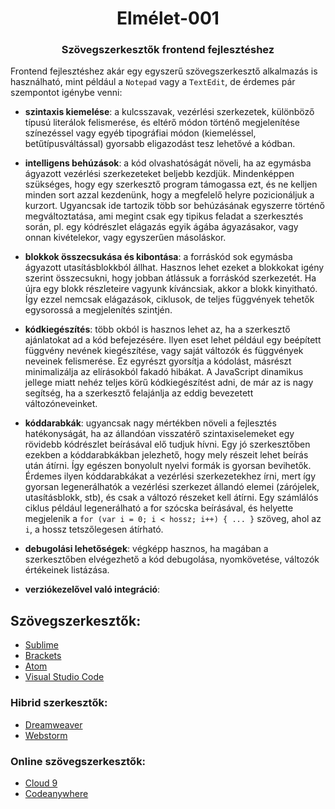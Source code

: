 <h1 align="center" style="border-bottom: none;"> Elmélet-001</h1>
<h3 align="center">Szövegszerkesztők frontend fejlesztéshez</h3>

Frontend fejlesztéshez akár egy egyszerű szövegszerkesztő alkalmazás is használható, mint például a `Notepad` vagy a `TextEdit`, de érdemes pár szempontot igénybe venni:


- **szintaxis kiemelése**: a kulcsszavak, vezérlési szerkezetek, különböző típusú literálok felismerése, és eltérő módon történő megjelenítése színezéssel vagy egyéb tipográfiai módon (kiemeléssel, betűtípusváltással) gyorsabb eligazodást tesz lehetővé a kódban.

- **intelligens behúzások**: a kód olvashatóságát növeli, ha az egymásba ágyazott vezérlési szerkezeteket beljebb kezdjük. Mindenképpen szükséges, hogy egy szerkesztő program támogassa ezt, és ne kelljen minden sort azzal kezdenünk, hogy a megfelelő helyre pozicionáljuk a kurzort. Ugyancsak ide tartozik több sor behúzásának egyszerre történő megváltoztatása, ami megint csak egy tipikus feladat a szerkesztés során, pl. egy kódrészlet elágazás egyik ágába ágyazásakor, vagy onnan kivételekor, vagy egyszerűen másoláskor.

- **blokkok összecsukása és kibontása**: a forráskód sok egymásba ágyazott utasításblokkból állhat. Hasznos lehet ezeket a blokkokat igény szerint összecsukni, hogy jobban átlássuk a forráskód szerkezetét. Ha újra egy blokk részleteire vagyunk kíváncsiak, akkor a blokk kinyitható. Így ezzel nemcsak elágazások, ciklusok, de teljes függvények tehetők egysorossá a megjelenítés szintjén.

- **kódkiegészítés**: több okból is hasznos lehet az, ha a szerkesztő ajánlatokat ad a kód befejezésére. Ilyen eset lehet például egy beépített függvény nevének kiegészítése, vagy saját változók és függvények neveinek felismerése. Ez egyrészt gyorsítja a kódolást, másrészt minimalizálja az elírásokból fakadó hibákat. A JavaScript dinamikus jellege miatt nehéz teljes körű kódkiegészítést adni, de már az is nagy segítség, ha a szerkesztő felajánlja az eddig bevezetett változóneveinket.

- **kóddarabkák**: ugyancsak nagy mértékben növeli a fejlesztés hatékonyságát, ha az állandóan visszatérő szintaxiselemeket egy rövidebb kódrészlet beírásával elő tudjuk hívni. Egy jó szerkesztőben ezekben a kóddarabkákban jelezhető, hogy mely részeit lehet beírás után átírni. Így egészen bonyolult nyelvi formák is gyorsan bevihetők. Érdemes ilyen kóddarabkákat a vezérlési szerkezetekhez írni, mert így gyorsan legenerálhatók a vezérlési szerkezet állandó elemei (zárójelek, utasításblokk, stb), és csak a változó részeket kell átírni. Egy számlálós ciklus például legenerálható a for szócska beírásával, és helyette megjelenik a `for (var i = 0; i < hossz; i++) { ... }` szöveg, ahol az `i`, a hossz tetszőlegesen átírható.

- **debugolási lehetőségek**: végképp hasznos, ha magában a szerkesztőben elvégezhető a kód debugolása, nyomkövetése, változók értékeinek listázása.

- **verziókezelővel való integráció**:


## Szövegszerkesztők:

- [Sublime](https://www.sublimetext.com/)
- [Brackets](http://brackets.io/)
- [Atom](https://atom.io/)
- [Visual Studio Code](https://code.visualstudio.com/)

### Hibrid szerkesztők:

- [Dreamweaver](https://www.adobe.com/hu/products/dreamweaver.html)
- [Webstorm](https://www.jetbrains.com/webstorm/)

### Online szövegszerkesztők:

- [Cloud 9](https://aws.amazon.com/cloud9/)
- [Codeanywhere](https://codeanywhere.com/)